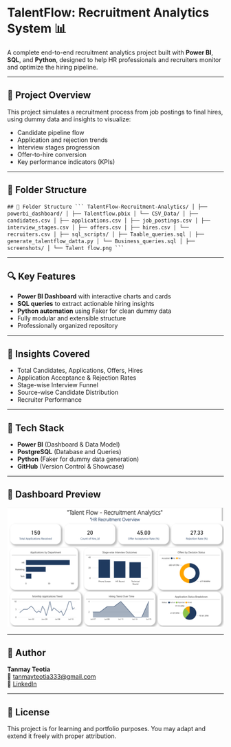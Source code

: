 # TalentFlow: Recruitment Analytics System 📊

A complete end-to-end recruitment analytics project built with **Power BI**, **SQL**, and **Python**, designed to help HR professionals and recruiters monitor and optimize the hiring pipeline.

---

## 📌 Project Overview

This project simulates a recruitment process from job postings to final hires, using dummy data and insights to visualize:

- Candidate pipeline flow
- Application and rejection trends
- Interview stages progression
- Offer-to-hire conversion
- Key performance indicators (KPIs)

---

## 📁 Folder Structure

<pre><code>## 📁 Folder Structure ``` TalentFlow-Recruitment-Analytics/ │ ├── powerbi_dashboard/ │ ├── Talentflow.pbix │ └── CSV_Data/ │ ├── candidates.csv │ ├── applications.csv │ ├── job_postings.csv │ ├── interview_stages.csv │ ├── offers.csv │ ├── hires.csv │ └── recruiters.csv │ ├── sql_scripts/ │ ├── Taable_queries.sql │ ├── generate_talentflow_datta.py │ └── Business_queries.sql │ ├── screenshots/ │ └── Talent flow.png ``` </code></pre>
---

## 🔍 Key Features

- **Power BI Dashboard** with interactive charts and cards
- **SQL queries** to extract actionable hiring insights
- **Python automation** using Faker for clean dummy data
- Fully modular and extensible structure
- Professionally organized repository

---

## 🧠 Insights Covered

- Total Candidates, Applications, Offers, Hires
- Application Acceptance & Rejection Rates
- Stage-wise Interview Funnel
- Source-wise Candidate Distribution
- Recruiter Performance

---

## 🚀 Tech Stack

- **Power BI** (Dashboard & Data Model)
- **PostgreSQL** (Database and Queries)
- **Python** (Faker for dummy data generation)
- **GitHub** (Version Control & Showcase)

---

## 📸 Dashboard Preview

![TalentFlow Dashboard](screenshots/Talent%20flow.png)

---

## 👤 Author

**Tanmay Teotia**  
📧 tanmayteotia333@gmail.com  
🔗 [LinkedIn](www.linkedin.com/in/tanmay-teotia-019695228)

---

## 📝 License

This project is for learning and portfolio purposes. You may adapt and extend it freely with proper attribution.
